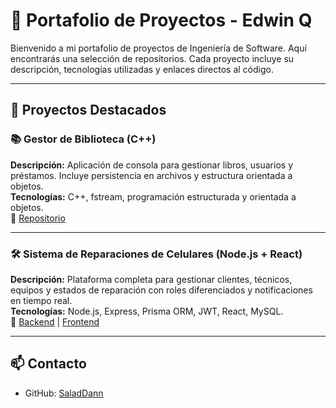 # 💼 Portafolio de Proyectos - Edwin Q

Bienvenido a mi portafolio de proyectos de Ingeniería de Software. Aquí encontrarás una selección de repositorios.
Cada proyecto incluye su descripción, tecnologías utilizadas y enlaces directos al código.

---

## 🚀 Proyectos Destacados

### 📚 Gestor de Biblioteca (C++)
**Descripción:** Aplicación de consola para gestionar libros, usuarios y préstamos. Incluye persistencia en archivos y estructura orientada a objetos.  
**Tecnologías:** C++, fstream, programación estructurada y orientada a objetos.  
🔗 [Repositorio](https://github.com/tu_usuario/cpp-library-manager)

---

### 🛠️ Sistema de Reparaciones de Celulares (Node.js + React)
**Descripción:** Plataforma completa para gestionar clientes, técnicos, equipos y estados de reparación con roles diferenciados y notificaciones en tiempo real.  
**Tecnologías:** Node.js, Express, Prisma ORM, JWT, React, MySQL.  
🔗 [Backend](https://github.com/SaladDann/BACKEND_REPARACIONES) | [Frontend](https://github.com/SaladDann/app-reparaciones)

---
## 📫 Contacto
- GitHub: [SaladDann](https://github.com/SaladDann)
